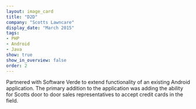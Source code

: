 ```yaml
---
layout: image_card
title: "D2D"
company: "Scotts Lawncare"
display_date: "March 2015"
tags: 
- PHP
- Android
- Java
show: true
show_in_overview: false
order: 2
---
```


Partnered with Software Verde to extend functionality of an existing Android application. 
The primary addition to the application was adding the ability for Scotts door to door sales representatives
to accept credit cards in the field. 